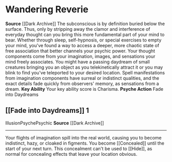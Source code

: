 ﻿---
ability:
- Charisma
ability_boost:
- Charisma
id: '4'
name: Wandering Reverie
rarity: Common
source: '[[DATABASE/source/Dark Archive|Dark Archive]]'
trait: null
type: Psychic Subconscious Mind

---
# Wandering Reverie

**Source** [[Dark Archive]]
The subconscious is by definition buried below the surface. Thus, only by stripping away the clamor and interference of everyday thought can you bring this more fundamental part of your mind to bear. Whether through sleep, self-hypnosis, or special exercises to empty your mind, you've found a way to access a deeper, more chaotic state of free association that better channels your psychic power.
 Your thought components come from your imagination, images, and sensations your mind freely associates. You might have a passing daydream of small creatures bringing you an object as you telekinetically attract it or you may blink to find you've teleported to your desired location. Spell manifestations from imagination components have surreal or indistinct qualities, and the exact details fade quickly from observers' memory, as sensations from a dream.
**Key Ability** Your key ability score is Charisma.
**Psyche Action** Fade into Daydreams

## [[Fade into Daydreams]] <span class="action-icon">1</span>

<span class="item-trait">Illusion</span><span class="item-trait">Psyche</span><span class="item-trait">Psychic</span>
**Source** [[Dark Archive]]

---
Your flights of imagination spill into the real world, causing you to become indistinct, hazy, or cloaked in figments. You become [[Concealed]] until the start of your next turn. This concealment can't be used to [[Hide]], as normal for concealing effects that leave your location obvious.